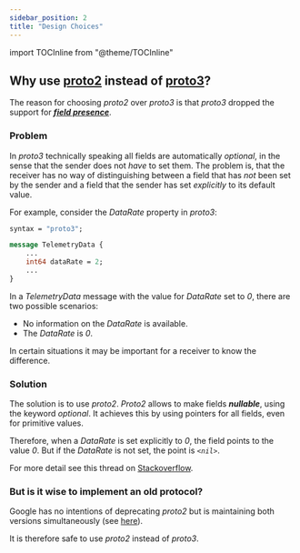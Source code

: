 ```yaml
---
sidebar_position: 2
title: "Design Choices"
---
```


import TOCInline from "@theme/TOCInline"

<TOCInline toc={toc}/>

## Why use [proto2](https://developers.google.com/protocol-buffers/docs/proto) instead of [proto3](https://developers.google.com/protocol-buffers/docs/proto3)?

The reason for choosing *proto2* over *proto3* is that *proto3* dropped the support for [***field presence***](https://cloud.google.com/apis/design/proto3).

### Problem

In *proto3* technically speaking all fields are automatically *optional*, in the sense that the sender does not *have* to set them. The problem is, that the receiver has no way of distinguishing between a field that has *not* been set by the sender and a field that the sender has set *explicitly* to its default value.

For example, consider the *DataRate* property in *proto3*:

```protobuf
syntax = "proto3";

message TelemetryData {
    ...
    int64 dataRate = 2;
    ...
}
```

In a *TelemetryData* message with the value for *DataRate* set to *0*, there are two possible scenarios:

- No information on the *DataRate* is available.
- The *DataRate* is *0*.

In certain situations it may be important for a receiver to know the difference.

### Solution

The solution is to use *proto2*. *Proto2* allows to make fields ***nullable***, using the keyword *optional*. It achieves this by using pointers for all fields, even for primitive values.

Therefore, when a *DataRate* is set explicitly to *0*, the field points to the value *0*. But if the *DataRate* is not set, the point is *`<nil>`*.

For more detail see this thread on [Stackoverflow](https://stackoverflow.com/a/42634681).

### But is it wise to implement an old protocol?

Google has no intentions of deprecating *proto2* but is maintaining both versions simultaneously (see [here](https://groups.google.com/g/protobuf/c/h-nwPLb42ac)).

It is therefore safe to use *proto2* instead of *proto3*.
